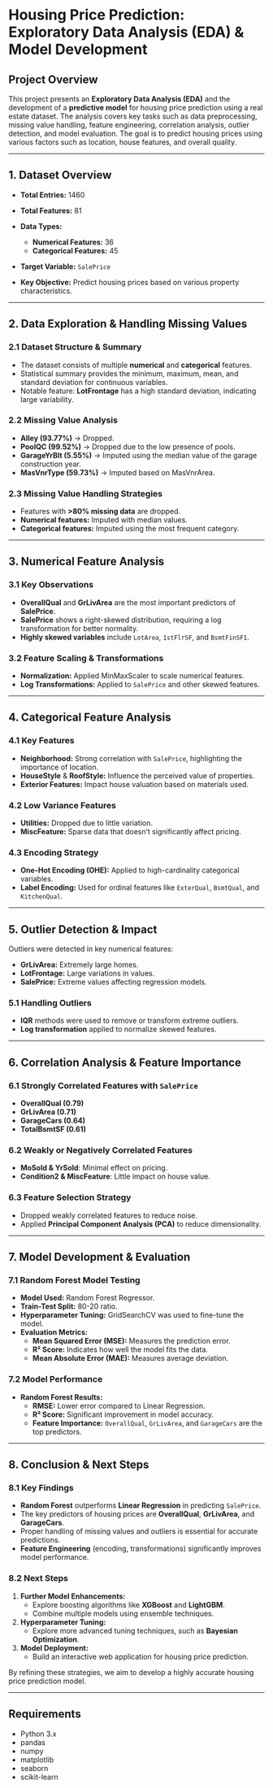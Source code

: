 # Housing Price Prediction: Exploratory Data Analysis (EDA) & Model Development

## Project Overview

This project presents an **Exploratory Data Analysis (EDA)** and the development of a **predictive model** for housing price prediction using a real estate dataset. The analysis covers key tasks such as data preprocessing, missing value handling, feature engineering, correlation analysis, outlier detection, and model evaluation. The goal is to predict housing prices using various factors such as location, house features, and overall quality.

---

## 1. Dataset Overview

- **Total Entries:** 1460
- **Total Features:** 81
- **Data Types:**
  - **Numerical Features:** 36
  - **Categorical Features:** 45
- **Target Variable:** `SalePrice`

- **Key Objective:** Predict housing prices based on various property characteristics.

---

## 2. Data Exploration & Handling Missing Values

### 2.1 Dataset Structure & Summary

- The dataset consists of multiple **numerical** and **categorical** features.
- Statistical summary provides the minimum, maximum, mean, and standard deviation for continuous variables.
- Notable feature: **LotFrontage** has a high standard deviation, indicating large variability.

### 2.2 Missing Value Analysis

- **Alley (93.77%)** → Dropped.
- **PoolQC (99.52%)** → Dropped due to the low presence of pools.
- **GarageYrBlt (5.55%)** → Imputed using the median value of the garage construction year.
- **MasVnrType (59.73%)** → Imputed based on MasVnrArea.

### 2.3 Missing Value Handling Strategies

- Features with **>80% missing data** are dropped.
- **Numerical features:** Imputed with median values.
- **Categorical features:** Imputed using the most frequent category.

---

## 3. Numerical Feature Analysis

### 3.1 Key Observations

- **OverallQual** and **GrLivArea** are the most important predictors of **SalePrice**.
- **SalePrice** shows a right-skewed distribution, requiring a log transformation for better normality.
- **Highly skewed variables** include `LotArea`, `1stFlrSF`, and `BsmtFinSF1`.

### 3.2 Feature Scaling & Transformations

- **Normalization:** Applied MinMaxScaler to scale numerical features.
- **Log Transformations:** Applied to `SalePrice` and other skewed features.

---

## 4. Categorical Feature Analysis

### 4.1 Key Features

- **Neighborhood:** Strong correlation with `SalePrice`, highlighting the importance of location.
- **HouseStyle** & **RoofStyle:** Influence the perceived value of properties.
- **Exterior Features:** Impact house valuation based on materials used.

### 4.2 Low Variance Features

- **Utilities:** Dropped due to little variation.
- **MiscFeature:** Sparse data that doesn’t significantly affect pricing.

### 4.3 Encoding Strategy

- **One-Hot Encoding (OHE):** Applied to high-cardinality categorical variables.
- **Label Encoding:** Used for ordinal features like `ExterQual`, `BsmtQual`, and `KitchenQual`.

---

## 5. Outlier Detection & Impact

Outliers were detected in key numerical features:
- **GrLivArea:** Extremely large homes.
- **LotFrontage:** Large variations in values.
- **SalePrice:** Extreme values affecting regression models.

### 5.1 Handling Outliers

- **IQR** methods were used to remove or transform extreme outliers.
- **Log transformation** applied to normalize skewed features.

---

## 6. Correlation Analysis & Feature Importance

### 6.1 Strongly Correlated Features with `SalePrice`

- **OverallQual (0.79)**
- **GrLivArea (0.71)**
- **GarageCars (0.64)**
- **TotalBsmtSF (0.61)**

### 6.2 Weakly or Negatively Correlated Features

- **MoSold & YrSold**: Minimal effect on pricing.
- **Condition2 & MiscFeature**: Little impact on house value.

### 6.3 Feature Selection Strategy

- Dropped weakly correlated features to reduce noise.
- Applied **Principal Component Analysis (PCA)** to reduce dimensionality.

---

## 7. Model Development & Evaluation

### 7.1 Random Forest Model Testing

- **Model Used:** Random Forest Regressor.
- **Train-Test Split:** 80-20 ratio.
- **Hyperparameter Tuning:** GridSearchCV was used to fine-tune the model.
- **Evaluation Metrics:**
  - **Mean Squared Error (MSE):** Measures the prediction error.
  - **R² Score:** Indicates how well the model fits the data.
  - **Mean Absolute Error (MAE):** Measures average deviation.

### 7.2 Model Performance

- **Random Forest Results:**
  - **RMSE:** Lower error compared to Linear Regression.
  - **R² Score:** Significant improvement in model accuracy.
  - **Feature Importance:** `OverallQual`, `GrLivArea`, and `GarageCars` are the top predictors.

---

## 8. Conclusion & Next Steps

### 8.1 Key Findings

- **Random Forest** outperforms **Linear Regression** in predicting `SalePrice`.
- The key predictors of housing prices are **OverallQual**, **GrLivArea**, and **GarageCars**.
- Proper handling of missing values and outliers is essential for accurate predictions.
- **Feature Engineering** (encoding, transformations) significantly improves model performance.

### 8.2 Next Steps

1. **Further Model Enhancements:**
   - Explore boosting algorithms like **XGBoost** and **LightGBM**.
   - Combine multiple models using ensemble techniques.
2. **Hyperparameter Tuning:** 
   - Explore more advanced tuning techniques, such as **Bayesian Optimization**.
3. **Model Deployment:**
   - Build an interactive web application for housing price prediction.

By refining these strategies, we aim to develop a highly accurate housing price prediction model.

---

## Requirements

- Python 3.x
- pandas
- numpy
- matplotlib
- seaborn
- scikit-learn


